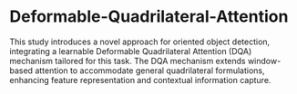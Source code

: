 # Deformable-Quadrilateral-Attention
This study introduces a novel approach for oriented object detection, integrating a learnable Deformable Quadrilateral Attention (DQA) mechanism tailored for this task. The DQA mechanism extends window-based attention to accommodate general quadrilateral formulations, enhancing feature representation and contextual information capture.
